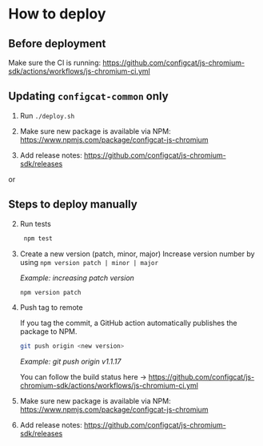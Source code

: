 # How to deploy

## Before deployment

Make sure the CI is running: https://github.com/configcat/js-chromium-sdk/actions/workflows/js-chromium-ci.yml

## Updating `configcat-common` only

1. Run `./deploy.sh`

1. Make sure new package is available via NPM: https://www.npmjs.com/package/configcat-js-chromium

1. Add release notes: https://github.com/configcat/js-chromium-sdk/releases

or

## Steps to deploy manually

2. Run tests
   ```bash
    npm test
    ```

3. Create a new version (patch, minor, major)
Increase version number by using `npm version patch | minor | major`

    *Example: increasing patch version* 
    ```bash
    npm version patch
    ```
1. Push tag to remote
    
    If you tag the commit, a GitHub action automatically publishes the package to NPM. 
    ```bash
    git push origin <new version>
    ```
    *Example: git push origin v1.1.17*

    You can follow the build status here -> https://github.com/configcat/js-chromium-sdk/actions/workflows/js-chromium-ci.yml

1. Make sure new package is available via NPM: https://www.npmjs.com/package/configcat-js-chromium

1. Add release notes: https://github.com/configcat/js-chromium-sdk/releases